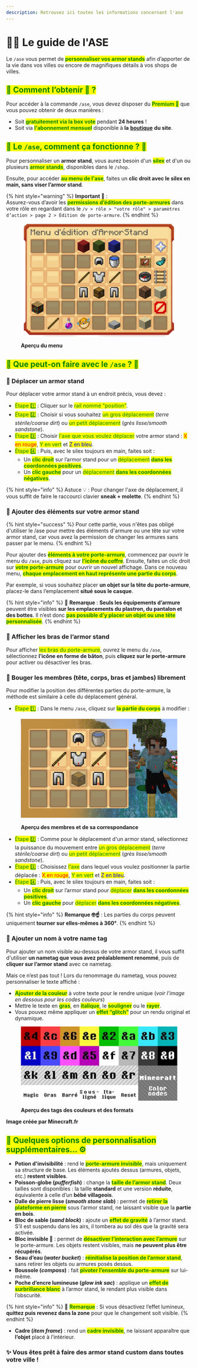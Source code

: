 ```yaml
---
description: Retrouvez ici toutes les informations concernant l'ase
---
```


# 🧍‍♂️ Le guide de l'ASE

Le `/ase` vous permet de <mark style="color:green;">**personnaliser vos armor stands**</mark> afin d’apporter de la vie dans vos villes ou encore de magnifiques détails à vos shops de villes.

## <mark style="color:green;">💠 Comment l’obtenir 🎁 ?</mark>

Pour accéder à la commande `/ase`, vous devez disposer du <mark style="color:green;">**Premium 👑**</mark> que vous pouvez obtenir de deux manières :

* Soit <mark style="color:green;">**gratuitement via la box vote**</mark> pendant **24 heures** !
* Soit via <mark style="color:green;">**l'abonnement mensuel**</mark> disponible à **la** [**boutique**](https://store.evolucraft.fr/) **du site**.

## <mark style="color:green;">💠 Le `/ase`, comment ça fonctionne ? 🤔</mark>

Pour personnaliser un **armor stand**, vous aurez besoin d'un <mark style="color:green;">**silex**</mark> et d'un ou plusieurs <mark style="color:green;">**armor stands**</mark>, disponibles dans le `/shop`.

Ensuite, pour accéder <mark style="color:green;">**au menu de l'ase**</mark>, faites un **clic droit avec le silex en main, sans viser l’armor stand**.

{% hint style="warning" %}
**Important 🚨** :\
Assurez-vous d’avoir les <mark style="color:green;">**permissions d’édition des porte-armures**</mark> dans votre rôle en regardant dans le `/v > rôle > "votre rôle" > paramètres d’action > page 2 > Édition de porte-armure`.
{% endhint %}

<figure><img src="../.gitbook/assets/Tuto_Et_Astuce/Ase/Menu.png" alt=""><figcaption><p><strong>Aperçu du menu</strong></p></figcaption></figure>

## <mark style="color:green;">💠 Que peut-on faire avec le `/ase` ? 🔎</mark>

### 🔸 Déplacer un armor stand

Pour déplacer votre armor stand à un endroit précis, vous devez :

* <mark style="color:green;">Étape 1️⃣</mark> : Cliquer sur le <mark style="color:green;">rail nommé "position"</mark>.
* <mark style="color:green;">Étape 2️⃣</mark> : Choisir si vous souhaitez <mark style="color:green;">un gros déplacement</mark> (_terre stérile/coarse dirt_) ou <mark style="color:green;">un petit déplacement</mark> (_grès lisse/smooth sandstone_).
* <mark style="color:green;">Étape 3️⃣</mark> : Choisir <mark style="color:green;">l'axe que vous voulez déplacer</mark> votre armor stand : <mark style="color:red;">X en rouge</mark>, <mark style="color:green;">Y en vert</mark> et <mark style="color:blue;">Z en bleu</mark>.
* <mark style="color:green;">Étape 4️⃣</mark> : Puis, avec le silex toujours en main, faites soit :
  * Un <mark style="color:green;">**clic droit**</mark> sur l’armor stand pour un <mark style="color:green;">déplacement</mark> <mark style="color:green;"></mark><mark style="color:green;">**dans les coordonnées positives**</mark>.
  * Un <mark style="color:green;">**clic gauche**</mark> pour un <mark style="color:green;">déplacement</mark> <mark style="color:green;"></mark><mark style="color:green;">**dans les coordonnées négatives**</mark>.

{% hint style="info" %}
Astuce 💡 : Pour changer l'axe de déplacement, il vous suffit de faire le raccourci clavier **sneak + molette**.
{% endhint %}

### 🔸 Ajouter des éléments sur votre armor stand

{% hint style="success" %}
Pour cette partie, vous n'êtes pas obligé d'utiliser le /ase pour mettre des éléments d'armure ou une tête sur votre armor stand, car vous avez la permission de changer les armures sans passer par le menu.
{% endhint %}

Pour ajouter des <mark style="color:green;">**éléments à votre porte-armure**</mark>, commencez par ouvrir le menu du `/ase`, puis cliquez sur <mark style="color:green;">**l’icône du coffre**</mark>. Ensuite, faites un clic droit sur <mark style="color:green;">**votre porte-armure**</mark> pour ouvrir un nouvel affichage. Dans ce nouveau menu, <mark style="color:green;">**chaque emplacement en haut représente une partie du corps**</mark>.

Par exemple, si vous souhaitez placer **un objet sur la tête du porte-armure**, placez-le dans l’emplacement **situé sous le casque**.

{% hint style="info" %}
🔎 **Remarque** : **Seuls les équipements d’armure** peuvent être visibles **sur les emplacements du plastron, du pantalon et des bottes**. Il n’est donc <mark style="color:green;">**pas possible d’y placer un objet ou une tête personnalisée**</mark>.
{% endhint %}

### 🔸 Afficher les bras de l’armor stand

Pour afficher <mark style="color:green;">les bras du porte-armure</mark>, ouvrez le menu du `/ase`, sélectionnez **l’icône en forme de bâton**, puis **cliquez sur le porte-armure** pour activer ou désactiver les bras.

### 🔸 Bouger les membres (tête, corps, bras et jambes) librement

Pour modifier la position des différentes parties du porte-armure, la méthode est similaire à celle du déplacement général.

* <mark style="color:green;">Étape 1️⃣</mark> : Dans le menu `/ase`, cliquez sur <mark style="color:green;">**la partie du corps**</mark> à modifier :

<figure><img src="../.gitbook/assets/Tuto_Et_Astuce/Ase/Membre.png" alt=""><figcaption><p><strong>Aperçu des membres et de sa correspondance</strong></p></figcaption></figure>

* <mark style="color:green;">Étape 2️⃣</mark> : Comme pour le déplacement d'un armor stand, sélectionnez la puissance du mouvement entre <mark style="color:green;">un gros déplacement</mark> (_terre stérile/coarse dirt_) ou <mark style="color:green;">un petit déplacement</mark> (_grès lisse/smooth sandstone_).
* <mark style="color:green;">Étape 3️⃣</mark> : Choisissez <mark style="color:green;">l'axe</mark> dans lequel vous voulez positionner la partie déplacée : <mark style="color:red;">X en rouge</mark>, <mark style="color:green;">Y en vert</mark> et <mark style="color:blue;">Z en bleu</mark>.
* <mark style="color:green;">Étape 4️⃣</mark> : Puis, avec le silex toujours en main, faites soit :
  * Un <mark style="color:green;">**clic droit**</mark> sur l’armor stand pour <mark style="color:green;">déplacer</mark> <mark style="color:green;"></mark><mark style="color:green;">**dans les coordonnées positives**</mark>.
  * Un <mark style="color:green;">**clic gauche**</mark> pour <mark style="color:green;">déplacer</mark> <mark style="color:green;"></mark><mark style="color:green;">**dans les coordonnées négatives**</mark>.

{% hint style="info" %}
**Remarque 🤓☝** : Les parties du corps peuvent uniquement **tourner sur elles-mêmes à 360°**.
{% endhint %}

### 🔸 Ajouter un nom à votre name tag

Pour ajouter un nom visible au-dessus de votre armor stand, il vous suffit d'utiliser **un nametag que vous avez préalablement renommé**, puis de **cliquer sur l’armor stand** avec ce nametag.

Mais ce n’est pas tout ! Lors du renommage du nametag, vous pouvez personnaliser le texte affiché :

* <mark style="color:green;">**Ajouter de la couleur**</mark> à votre texte pour le rendre unique (_voir l'image en dessous pour les codes couleurs_)
* Mettre le texte en <mark style="color:green;">**gras**</mark>, en <mark style="color:green;">**italique**</mark>, le <mark style="color:green;">**souligner**</mark> ou le <mark style="color:green;">**rayer**</mark>.
* Vous pouvez même appliquer un <mark style="color:green;">**effet “glitch”**</mark> pour un rendu original et dynamique.

<figure><img src="../.gitbook/assets/Tuto_Et_Astuce/Ase/Couleurs.png" alt=""><figcaption><p><strong>Aperçu des tags des couleurs et des formats</strong></p></figcaption></figure>

**Image créée par Minecraft.fr**

## <mark style="color:green;">💠 Quelques options de personnalisation supplémentaires... ⚙️</mark>

* **Potion d'invisibilité** : rend le <mark style="color:green;">**porte-armure invisible**</mark>, mais uniquement sa structure de base. Les éléments ajoutés dessus (armures, objets, etc.) **restent visibles**.
* **Poisson-globe (**_**pufferfish**_**)** : change la <mark style="color:green;">**taille de l’armor stand**</mark>. Deux tailles sont disponibles : la taille **standard** et une version **réduite**, équivalente à celle d’un **bébé villageois**.
* **Dalle de pierre lisse (**_**smooth stone slab**_**)** : permet de <mark style="color:green;">**retirer la plateforme en pierre**</mark> sous l’armor stand, ne laissant visible que la **partie en bois**.
* **Bloc de sable (**_**sand block**_**)** : ajoute un <mark style="color:green;">**effet de gravité**</mark> à l’armor stand. S’il est suspendu dans les airs, il tombera au sol dès que la gravité sera activée.
* **Bloc invisible 🚫** : permet de <mark style="color:green;">**désactiver l’interaction avec l’armure**</mark> sur le porte-armure. Les objets restent visibles, mais **ne peuvent plus être récupérés**.
* **Seau d’eau (**_**water bucket**_**)** : <mark style="color:green;">**réinitialise la position de l’armor stand**</mark>, sans retirer les objets ou armures posés dessus.
* **Boussole (**_**compass**_**)** : fait <mark style="color:green;">**pivoter l’ensemble du porte-armure**</mark> sur lui-même.
* **Poche d’encre lumineuse (**_**glow ink sac**_**)** : applique un <mark style="color:green;">**effet de surbrillance blanc**</mark> à l’armor stand, le rendant plus visible dans l’obscurité.

{% hint style="info" %}
🔎 <mark style="color:green;">**Remarque**</mark> : Si vous désactivez l’effet lumineux, **quittez puis revenez dans la zone** pour que le changement soit visible.
{% endhint %}

* **Cadre (**_**item frame**_**)** : rend un <mark style="color:green;">**cadre invisible**</mark>, ne laissant apparaître que **l’objet** placé à l’intérieur.

### ✨ Vous êtes prêt à faire des armor stand custom dans toutes votre ville !
